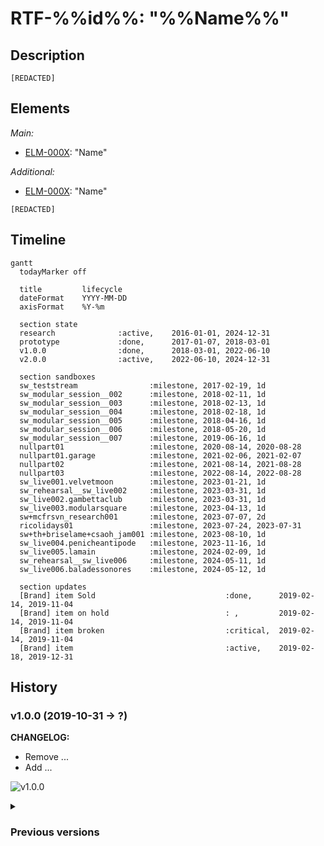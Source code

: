 # RTF-%%id%%: "%%Name%%"

## Description

`[REDACTED]`

## Elements

*Main:*

- [ELM-000X](../../ELEMENTS/ELM-000X/ELM-000X.md): "Name"

*Additional:*

- [ELM-000X](../../ELEMENTS/ELM-000X/ELM-000X.md): "Name"

`[REDACTED]`

## Timeline

```mermaid
gantt
  todayMarker off

  title         lifecycle
  dateFormat    YYYY-MM-DD
  axisFormat    %Y-%m

  section state
  research              :active,    2016-01-01, 2024-12-31
  prototype             :done,      2017-01-07, 2018-03-01
  v1.0.0                :done,      2018-03-01, 2022-06-10
  v2.0.0                :active,    2022-06-10, 2024-12-31

  section sandboxes
  sw_teststream                :milestone, 2017-02-19, 1d
  sw_modular_session__002      :milestone, 2018-02-11, 1d
  sw_modular_session__003      :milestone, 2018-02-13, 1d
  sw_modular_session__004      :milestone, 2018-02-18, 1d
  sw_modular_session__005      :milestone, 2018-04-16, 1d
  sw_modular_session__006      :milestone, 2018-05-20, 1d
  sw_modular_session__007      :milestone, 2019-06-16, 1d
  nullpart01                   :milestone, 2020-08-14, 2020-08-28
  nullpart01.garage            :milestone, 2021-02-06, 2021-02-07
  nullpart02                   :milestone, 2021-08-14, 2021-08-28
  nullpart03                   :milestone, 2022-08-14, 2022-08-28
  sw_live001.velvetmoon        :milestone, 2023-01-21, 1d
  sw_rehearsal__sw_live002     :milestone, 2023-03-31, 1d
  sw_live002.gambettaclub      :milestone, 2023-03-31, 1d
  sw_live003.modularsquare     :milestone, 2023-04-13, 1d
  sw+mcfrsvn_research001       :milestone, 2023-07-07, 2d
  ricolidays01                 :milestone, 2023-07-24, 2023-07-31
  sw+th+briselame+csaoh_jam001 :milestone, 2023-08-10, 1d
  sw_live004.penicheantipode   :milestone, 2023-11-16, 1d
  sw_live005.lamain            :milestone, 2024-02-09, 1d
  sw_rehearsal__sw_live006     :milestone, 2024-05-11, 1d
  sw_live006.baladessonores    :milestone, 2024-05-12, 1d

  section updates
  [Brand] item Sold                             :done,      2019-02-14, 2019-11-04
  [Brand] item on hold                          : ,         2019-02-14, 2019-11-04
  [Brand] item broken                           :critical,  2019-02-14, 2019-11-04
  [Brand] item                                  :active,    2019-02-18, 2019-12-31
```

## History

<h3>v1.0.0 (2019-10-31 -> ?)</h3><p>

**CHANGELOG:**

- Remove ...
- Add ...

![v1.0.0](2019-10-31.site.RTF-000X_v1.0.0.jpg)

</p>

<details><summary><h3>Previous versions</h3></summary><p>

<details><summary><h3>prototype (2019-03-31 -> 2019-10-31)</h3></summary><p>

**CHANGELOG:**

- Remove ...
- Add ...

![prototype](2019-03-31.site.RTF-000X_prototype.jpg)

</p></details>

</p></details>
